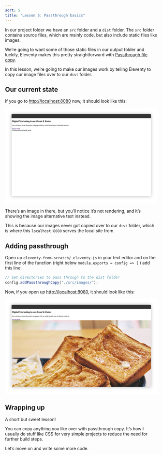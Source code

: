 ```yaml
---
sort: 5
title: "Lesson 5: Passthrough basics"
---
```


In our project folder we have an `src` folder and a `dist` folder. The `src` folder contains source files, which are mainly code, but also include static files like images.

We’re going to want some of those static files in our output folder and luckily, Eleventy makes this pretty straightforward with [Passthrough file copy](https://www.11ty.dev/docs/copy/).

In this lesson, we’re going to make our images work by telling Eleventy to copy our image files over to our `dist` folder.

## Our current state

If you go to <http://localhost:8080> now, it should look like this:

![Some structured HTML content with a broken image that reveals the alt text](/images/courses/learn-eleventy-from-scratch/ss-passthrough-without-image.jpg)

There’s an image in there, but you’ll notice it’s not rendering, and it’s showing the image alternative text instead.

This is because our images never got copied over to our `dist` folder, which is where this `localhost:8080` serves the local site from.

## Adding passthrough

Open up `eleventy-from-scratch/.eleventy.js` in your text editor and on the first line of the function (right below `module.exports = config => {` ) add this line:

```javascript
// Set directories to pass through to the dist folder
config.addPassthroughCopy("./src/images/");
```

Now, if you open up <http://localhost:8080>, it should look like this:

![The same homepage with an image of toast that’s now successfully loaded](/images/courses/learn-eleventy-from-scratch/ss-passthrough-with-image.jpg)

## Wrapping up

A short but sweet lesson!

You can copy anything you like over with passthrough copy. It’s how I usually do stuff like CSS for very simple projects to reduce the need for further build steps.

Let’s move on and write some more code.
